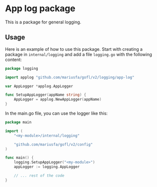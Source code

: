 # App log package

This is a package for general logging.

## Usage

Here is an example of how to use this package.
Start with creating a package in `internal/logging` and add a file `logging.go` with the following content:
```go
package logging

import applog "github.com/mariusfa/gofl/v2/logging/app-log"

var AppLogger *applog.AppLogger

func SetupAppLogger(appName string) {
	AppLogger = applog.NewAppLogger(appName)
}
```

In the main.go file, you can use the logger like this:
```go
package main

import (
	"<my-module>/internal/logging"

	"github.com/mariusfa/gofl/v2/config"
)

func main() {
	logging.SetupAppLogger("<my-module>")
	appLogger := logging.AppLogger

    // ... rest of the code
}
